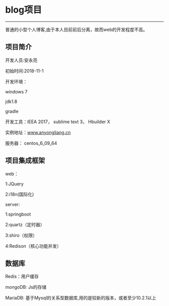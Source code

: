 # blog项目
------------------------------------
普通的小型个人博客,由于本人目前前后分离，故而web的开发程度不高。


项目简介
----------------------------

开发人员:安永亮 

初始时间:2018-11-1

开发环境：

windows 7 

jdk1.8 

gradle 

开发工具：IEEA 2017， sublime text 3， Hbuilder X

实例地址：www.anyongliang.cn 

服务器： centos_6_09_64

项目集成框架
-----------------------------------
web：

1:JQuery

2:i18n(国际化)

server:

1:springboot

2:quartz（定时器）

3:shiro（权限）

4:Redison（核心功能并发）

数据库
-----------------------------------
Redis：用户缓存

mongoDB: Js的存储

MariaDB: 基于Mysql的关系型数据库,用的是较新的版本，或者至少10.2.1以上